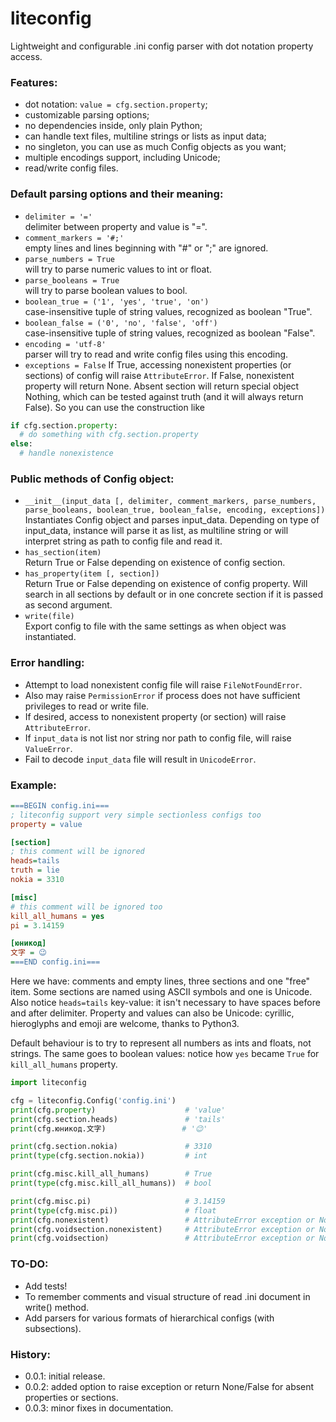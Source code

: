 # liteconfig

Lightweight and configurable .ini config parser with dot notation property access.

### Features:
- dot notation: `value = cfg.section.property`;
- customizable parsing options;
- no dependencies inside, only plain Python;
- can handle text files, multiline strings or lists as input data;
- no singleton, you can use as much Config objects as you want;
- multiple encodings support, including Unicode;
- read/write config files.

### Default parsing options and their meaning:
- `delimiter = '='`  
delimiter between property and value is "=".
- `comment_markers = '#;'`  
empty lines and lines beginning with "#" or ";" are ignored.
- `parse_numbers = True`  
will try to parse numeric values to int or float.
- `parse_booleans = True`  
will try to parse boolean values to bool.
- `boolean_true = ('1', 'yes', 'true', 'on')`  
case-insensitive tuple of string values, recognized as boolean "True".
- `boolean_false = ('0', 'no', 'false', 'off')`  
case-insensitive tuple of string values, recognized as boolean "False".
- `encoding = 'utf-8'`  
parser will try to read and write config files using this encoding.
- `exceptions = False`
If True, accessing nonexistent properties (or sections) of config will raise `AttributeError`.
If False, nonexistent property will return None. Absent section will return special object Nothing,
which can be tested against truth (and it will always return False). So you can use the construction like
```python
if cfg.section.property:
  # do something with cfg.section.property
else:
  # handle nonexistence
```

### Public methods of Config object:
- `__init__(input_data [, delimiter, comment_markers, parse_numbers, parse_booleans,
  boolean_true, boolean_false, encoding, exceptions])`  
Instantiates Config object and parses input_data. Depending on type of input_data,
instance will parse it as list, as multiline string or will interpret string as path to
config file and read it.
- `has_section(item)`  
Return True or False depending on existence of config section.
- `has_property(item [, section])`  
Return True or False depending on existence of config property.
Will search in all sections by default or in one concrete section if it is passed
as second argument.
- `write(file)`  
Export config to file with the same settings as when object was instantiated.

### Error handling:
- Attempt to load nonexistent config file will raise `FileNotFoundError`.
- Also may raise `PermissionError` if process does not have sufficient privileges to read or write file.
- If desired, access to nonexistent property (or section) will raise `AttributeError`.
- If `input_data` is not list nor string nor path to config file, will raise `ValueError`.
- Fail to decode `input_data` file will result in `UnicodeError`.

### Example:

```ini
===BEGIN config.ini===
; liteconfig support very simple sectionless configs too
property = value

[section]
; this comment will be ignored
heads=tails
truth = lie
nokia = 3310

[misc]
# this comment will be ignored too
kill_all_humans = yes
pi = 3.14159

[юникод]
文字 = 😉
===END config.ini===
```

Here we have: comments and empty lines, three sections and one "free" item.
Some sections are named using ASCII symbols and one is Unicode. Also notice
`heads=tails` key-value: it isn't necessary to have spaces before and after delimiter.
Property and values can also be Unicode: cyrillic, hieroglyphs and emoji are welcome,
thanks to Python3.  

Default behaviour is to try to represent all numbers as ints and floats, not strings.
The same goes to boolean values: notice how `yes` became `True` for `kill_all_humans`
property. 

```python
import liteconfig

cfg = liteconfig.Config('config.ini')
print(cfg.property)                    # 'value'
print(cfg.section.heads)               # 'tails'
print(cfg.юникод.文字)                 # '😉'

print(cfg.section.nokia)               # 3310
print(type(cfg.section.nokia))         # int

print(cfg.misc.kill_all_humans)        # True
print(type(cfg.misc.kill_all_humans))  # bool

print(cfg.misc.pi)                     # 3.14159
print(type(cfg.misc.pi))               # float
print(cfg.nonexistent)                 # AttributeError exception or None
print(cfg.voidsection.nonexistent)     # AttributeError exception or Nothing (boolean False)
print(cfg.voidsection)                 # AttributeError exception or Nothing (boolean False)
```

### TO-DO:
- Add tests!
- To remember comments and visual structure of read .ini document in write() method.
- Add parsers for various formats of hierarchical configs (with subsections).

### History:
- 0.0.1: initial release.
- 0.0.2: added option to raise exception or return None/False for absent properties or sections.
- 0.0.3: minor fixes in documentation.
